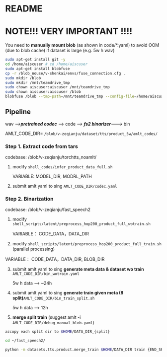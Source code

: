 # README

# NOTE!!! VERY IMPORTANT !!!!

You need to **manually mount blob** (as shown in code/\*.yaml) to avoid OOM (due to blob cache)  if dataset is large (e.g. 5w h wav)

```bash
sudo apt-get install git -y
cd /home/aiscuser # cd /home/aiscuser
sudo apt-get install blobfuse
cp -r /blob_nouse/v-shenkai/envs/fuse_connection.cfg .
sudo mkdir /blob
sudo mkdir /mnt/teamdrive_tmp
sudo chown aiscuser:aiscuser /mnt/teamdrive_tmp
sudo chown aiscuser:aiscuser /blob
blobfuse /blob --tmp-path=/mnt/teamdrive_tmp --config-file=/home/aiscuser/fuse_connection.cfg -o attr_timeout=240 -o entry_timeout=240 -o negative_timeout=120
```

## Pipeline

wav -->***pretrained codec*** --> code --> ***fs2 binarizer***---> bin

AMLT_CODE_DIR= ``/blob/v-zeqianju/dataset/tts/product_5w/amlt_codes/``



### Step 1. Extract code from tars

codebase:  /blob/v-zeqianju/torchtts_noamlt/

1. modify  ``shell_codes/infer_product_data_full.sh``
   
   VARIABLE:   MODEL_DIR, MODRL_PATH

2. submit amlt yaml to sing    ``AMLT_CODE_DIR/codec.yaml``
   
   

### Step 2. Binarization

codebase:  /blob/v-zeqianju/fast_speech2

1. modify ``shell_scripts/latent/preprocess_hop200_product_full_wotrain.sh``   
   
   VARIABLE： CODE_DATA，DATA_DIR
   
   

2. modify ``shell_scripts/latent/preprocess_hop200_product_full_train.sh``   (parallel processing)

VARIABLE： CODE_DATA，DATA_DIR, BLOB_DIR



3. submit amlt yaml to sing  **generate meta data & dataset wo train** ``AMLT_CODE_DIR/bin_wotrain.yaml``
   
   5w h data  --> ~24h
   
   

4. submit amlt yaml to sing **generate train given meta (8 split)**``AMLT_CODE_DIR/bin_train_split.sh``
   
   5w h data --> 12h
   
   

5.  **merge split train** (suggest amlt -i ``AMLT_CODE_DIR/debug_manual_blob.yaml``)
   
    
   
   ```bash
   azcopy each split dir to $HOME/DATA_DIR_{split}
   
   cd ~/fast_speech2/
   
   python -m datasets.tts.product.merge_train $HOME/DATA_DIR train {END_SPLIT} {START_SPLIT}
   ```
   
   
   
   
